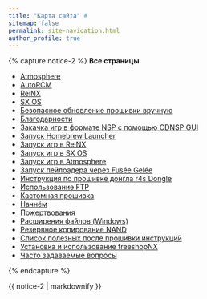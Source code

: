 ```yaml
---
title: "Карта сайта" #
sitemap: false
permalink: site-navigation.html
author_profile: true
---
```


{% capture notice-2 %}
**Все страницы**
 
* [Atmosphere](atmos)        
* [AutoRCM](autorcm)  
* [ReiNX](reinx)  
* [SX OS](sxos)        
* [Безопасное обновление прошивки вручную](update-to-latest)         
* [Благодарности](credits)  
* [Закачка игр в формате NSP с помощью CDNSP GUI](download-nsp)       
* [Запуск Homebrew Launcher](launch-hbl)          
* [Запуск игр в ReiNX](reinx-games)  
* [Запуск игр в SX OS](sxos-games)           
* [Запуск игр в Atmosphere](atmos-games)            
* [Запуск пейлоадера через Fusée Gelée](fusee-gelee)  
* [Инструкция по прошивке донгла r4s Dongle](r4)  
* [Использование FTP](ftp)            
* [Кастомная прошивка](launch-cfw)            
* [Начнём](get-started)             
* [Пожертвования](donations)          
* [Расширения файлов (Windows)](file-extensions-windows)             
* [Резервное копирование NAND](backup-nand)     
* [Список полезных после прошивки инструкций](addons)  
* [Установка и использование freeshopNX](freeshopnx)  
* [Часто задаваемые вопросы](faq)  

{% endcapture %}
<div class="notice--info">{{ notice-2 | markdownify }}</div>